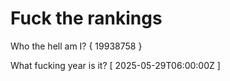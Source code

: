 # Fuck the rankings

Who the hell am I?
{ 19938758 }

What fucking year is it?
[ 2025-05-29T06:00:00Z ]

